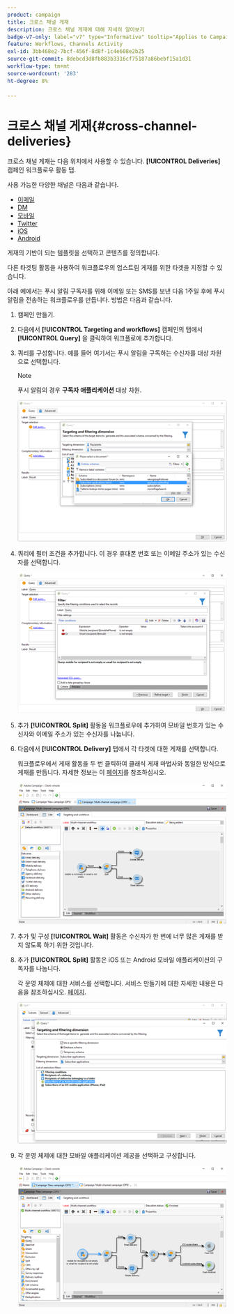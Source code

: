 ```yaml
---
product: campaign
title: 크로스 채널 게재
description: 크로스 채널 게재에 대해 자세히 알아보기
badge-v7-only: label="v7" type="Informative" tooltip="Applies to Campaign Classic v7 only"
feature: Workflows, Channels Activity
exl-id: 3bb468e2-7bcf-456f-8d8f-1c4e608e2b25
source-git-commit: 8debcd3d8fb883b3316cf75187a86bebf15a1d31
workflow-type: tm+mt
source-wordcount: '283'
ht-degree: 8%

---
```


# 크로스 채널 게재{#cross-channel-deliveries}



크로스 채널 게재는 다음 위치에서 사용할 수 있습니다. **[!UICONTROL Deliveries]** 캠페인 워크플로우 활동 탭.

사용 가능한 다양한 채널은 다음과 같습니다.

* [이메일](../../delivery/using/about-email-channel.md)
* [DM](../../delivery/using/about-direct-mail-channel.md)
* [모바일](../../delivery/using/sms-channel.md)
* [Twitter](../../social/using/about-social-marketing.md)
* [iOS](../../delivery/using/create-notifications-ios.md)
* [Android](../../delivery/using/create-notifications-android.md)

게재의 기반이 되는 템플릿을 선택하고 콘텐츠를 정의합니다.

다른 타겟팅 활동을 사용하여 워크플로우의 업스트림 게재를 위한 타겟을 지정할 수 있습니다.

아래 예에서는 푸시 알림 구독자를 위해 이메일 또는 SMS를 보낸 다음 1주일 후에 푸시 알림을 전송하는 워크플로우를 만듭니다. 방법은 다음과 같습니다.

1. 캠페인 만들기.
1. 다음에서 **[!UICONTROL Targeting and workflows]** 캠페인의 탭에서 **[!UICONTROL Query]** 을 클릭하여 워크플로에 추가합니다.
1. 쿼리를 구성합니다. 예를 들어 여기서는 푸시 알림을 구독하는 수신자를 대상 차원으로 선택합니다.

   >[!NOTE]
   >
   >푸시 알림의 경우 **구독자 애플리케이션** 대상 차원.

   ![](assets/cross_channel_delivery_1.png)

1. 쿼리에 필터 조건을 추가합니다. 이 경우 휴대폰 번호 또는 이메일 주소가 있는 수신자를 선택합니다.

   ![](assets/cross_channel_delivery_2.png)

1. 추가 **[!UICONTROL Split]** 활동을 워크플로우에 추가하여 모바일 번호가 있는 수신자와 이메일 주소가 있는 수신자를 나눕니다.
1. 다음에서 **[!UICONTROL Delivery]** 탭에서 각 타겟에 대한 게재를 선택합니다.

   워크플로우에서 게재 활동을 두 번 클릭하여 클래식 게재 마법사와 동일한 방식으로 게재를 만듭니다. 자세한 정보는 이 [페이지](../../delivery/using/about-email-channel.md)를 참조하십시오.

   ![](assets/cross_channel_delivery_3.png)

1. 추가 및 구성 **[!UICONTROL Wait]** 활동은 수신자가 한 번에 너무 많은 게재를 받지 않도록 하기 위한 것입니다.
1. 추가 **[!UICONTROL Split]** 활동은 iOS 또는 Android 모바일 애플리케이션의 구독자를 나눕니다.

   각 운영 체제에 대한 서비스를 선택합니다. 서비스 만들기에 대한 자세한 내용은 다음을 참조하십시오. [페이지](../../delivery/using/configuring-the-mobile-application.md).

   ![](assets/cross_channel_delivery_4.png)

1. 각 운영 체제에 대한 모바일 애플리케이션 제공을 선택하고 구성합니다.

   ![](assets/cross_channel_delivery_5.png)
